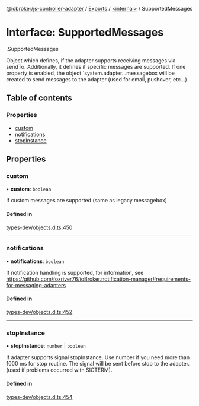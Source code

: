[@iobroker/js-controller-adapter](../README.md) / [Exports](../modules.md) / [<internal\>](../modules/internal_.md) / SupportedMessages

# Interface: SupportedMessages

[<internal>](../modules/internal_.md).SupportedMessages

Object which defines, if the adapter supports receiving messages via sendTo.
Additionally, it defines if specific messages are supported.
If one property is enabled, the object `system.adapter.<adaptername>.<adapterinstance>.messagebox will be created to send messages to the adapter (used for email, pushover, etc...)

## Table of contents

### Properties

- [custom](internal_.SupportedMessages.md#custom)
- [notifications](internal_.SupportedMessages.md#notifications)
- [stopInstance](internal_.SupportedMessages.md#stopinstance)

## Properties

### custom

• **custom**: `boolean`

If custom messages are supported (same as legacy messagebox)

#### Defined in

[types-dev/objects.d.ts:450](https://github.com/ioBroker/ioBroker.js-controller/blob/b9cc8f0d/packages/types-dev/objects.d.ts#L450)

___

### notifications

• **notifications**: `boolean`

If notification handling is supported, for information, see https://github.com/foxriver76/ioBroker.notification-manager#requirements-for-messaging-adapters

#### Defined in

[types-dev/objects.d.ts:452](https://github.com/ioBroker/ioBroker.js-controller/blob/b9cc8f0d/packages/types-dev/objects.d.ts#L452)

___

### stopInstance

• **stopInstance**: `number` \| `boolean`

If adapter supports signal stopInstance. Use number if you need more than 1000 ms for stop routine. The signal will be sent before stop to the adapter. (used if problems occurred with SIGTERM).

#### Defined in

[types-dev/objects.d.ts:454](https://github.com/ioBroker/ioBroker.js-controller/blob/b9cc8f0d/packages/types-dev/objects.d.ts#L454)
